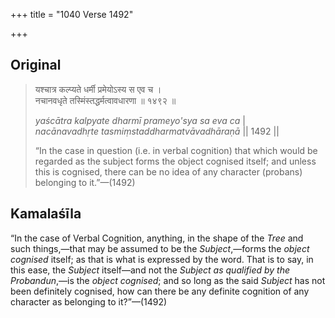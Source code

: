 +++
title = "1040 Verse 1492"

+++
## Original 
>
> यश्चात्र कल्प्यते धर्मी प्रमेयोऽस्य स एव च ।  
> नचानवधृते तस्मिंस्तद्धर्मत्वावधारणा ॥ १४९२ ॥ 
>
> *yaścātra kalpyate dharmī prameyo'sya sa eva ca* \|  
> *nacānavadhṛte tasmiṃstaddharmatvāvadhāraṇā* \|\| 1492 \|\| 
>
> “In the case in question (i.e. in verbal cognition) that which would be regarded as the subject forms the object cognised itself; and unless this is cognised, there can be no idea of any character (probans) belonging to it.”—(1492)



## Kamalaśīla

“In the case of Verbal Cognition, anything, in the shape of the *Tree* and such things,—that may be assumed to be the *Subject*,—forms the *object cognised* itself; as that is what is expressed by the word. That is to say, in this ease, the *Subject* itself—and not the *Subject as qualified by the Probandun*,—is the *object cognised*; and so long as the said *Subject* has not been definitely cognised, how can there be any definite cognition of any character as belonging to it?”—(1492)


